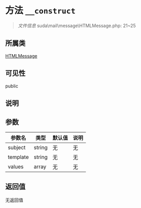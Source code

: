 # 方法 `__construct`

> *文件信息* suda\mail\message\HTMLMessage.php: 21~25

## 所属类 

[HTMLMessage](../HTMLMessage.md)

## 可见性

public

## 说明



## 参数


| 参数名 | 类型 | 默认值 | 说明 |
|--------|-----|-------|-------|
| subject |  string | 无 | 无 |
| template |  string | 无 | 无 |
| values |  array | 无 | 无 |



## 返回值

无返回值
